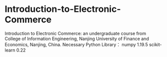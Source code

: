 # Introduction-to-Electronic-Commerce
Introduction to Electronic Commerce: an undergraduate course from College of Information Engineering, Nanjing University of Finance and Economics, Nanjing, China.
Necessary Python Library：
numpy 1.19.5
scikit-learn 0.22
